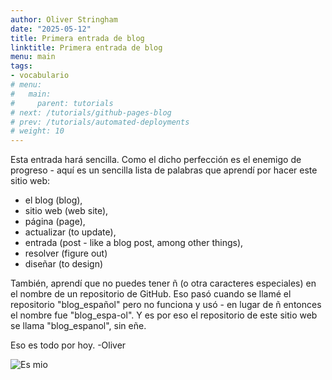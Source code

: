 ```yaml
---
author: Oliver Stringham
date: "2025-05-12"
title: Primera entrada de blog
linktitle: Primera entrada de blog
menu: main
tags:
- vocabulario
# menu:
#   main:
#     parent: tutorials
# next: /tutorials/github-pages-blog
# prev: /tutorials/automated-deployments
# weight: 10
---
```



Esta entrada hará sencilla. Como el dicho perfección es el enemigo de progreso - aquí es un sencilla lista de palabras que aprendí por hacer este sitio web:
- el blog (blog),
- sitio web (web site),
- página (page),
- actualizar (to update),
- entrada (post - like a blog post, among other things),
- resolver (figure out)
- diseñar (to design)

También, aprendí que no puedes tener ñ (o otra caracteres especiales) en el nombre de un repositorio de GitHub. Eso pasó cuando se llamé el repositorio "blog_español" pero no funciona y usó - en lugar de ñ entonces el nombre fue "blog_espa-ol". Y es por eso el repositorio de este sitio web  se llama "blog_espanol", sin eñe.

Eso es todo por hoy.
-Oliver

![Es mio](/images/Photo-4.jpeg)

